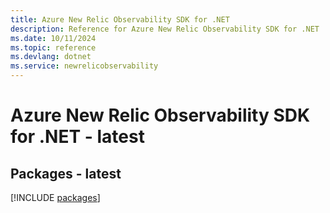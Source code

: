 ```yaml
---
title: Azure New Relic Observability SDK for .NET
description: Reference for Azure New Relic Observability SDK for .NET
ms.date: 10/11/2024
ms.topic: reference
ms.devlang: dotnet
ms.service: newrelicobservability
---
```

# Azure New Relic Observability SDK for .NET - latest
## Packages - latest
[!INCLUDE [packages](new-relic-observability-index.md)]